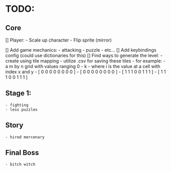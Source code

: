 # TODO:

## Core
[] Player:
    - Scale up character
    - Flip sprite (mirror)

[] Add game mechanics:
    - attacking
    - puzzle
    - etc...
[] Add keybindings config (could use dictionaries for this)
[] Find ways to generate the level:
    - create using tile mapping
    - utilize .csv for saving these tiles
    - for example:
        - a m by n grid with values ranging 0 - k
        - where i is the value at a cell with index x and y
        - [ 0 0 0 0 0 0 0 0 ]
        - [ 0 0 0 0 0 0 0 0 ]
        - [ 1 1 1 0 0 1 1 1 ]
        - [ 1 1 1 0 0 1 1 1 ]

## Stage 1:
    - fighting 
    - less puzzles

## Story 
    - hired mercenary

## Final Boss
    - bitch witch

